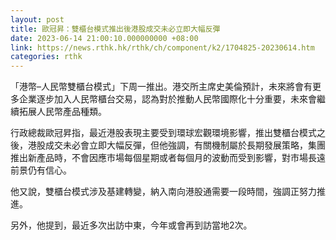 ```yaml
---
layout: post
title: 歐冠昇：雙櫃台模式推出後港股成交未必立即大幅反彈
date: 2023-06-14 21:00:10.000000000 +08:00
link: https://news.rthk.hk/rthk/ch/component/k2/1704825-20230614.htm
categories: rthk
---
```


「港幣–人民幣雙櫃台模式」下周一推出。港交所主席史美倫預計，未來將會有更多企業逐步加入人民幣櫃台交易，認為對於推動人民幣國際化十分重要，未來會繼續拓展人民幣產品種類。

行政總裁歐冠昇指，最近港股表現主要受到環球宏觀環境影響，推出雙櫃台模式之後，港股成交未必會立即大幅反彈，但他強調，有關機制屬於長期發展策略，集團推出新產品時，不會因應市場每個星期或者每個月的波動而受到影響，對市場長遠前景仍有信心。

他又說，雙櫃台模式涉及基建轉變，納入南向港股通需要一段時間，強調正努力推進。

另外，他提到，最近多次出訪中東，今年或會再到訪當地2次。

